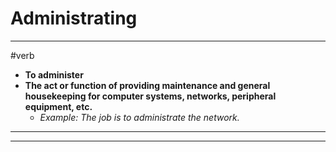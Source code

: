 # Administrating
---
#verb
- **To administer**
- **The act or function of providing maintenance and general housekeeping for computer systems, networks, peripheral equipment, etc.**
	- _Example: The job is to administrate the network._
---
---
